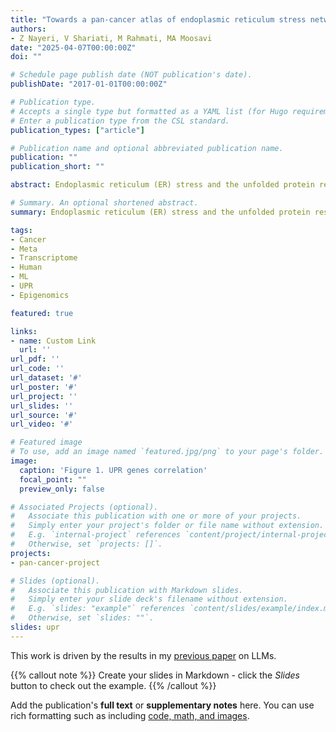 ```yaml
---
title: "Towards a pan-cancer atlas of endoplasmic reticulum stress network"
authors:
- Z Nayeri, V Shariati, M Rahmati, MA Moosavi 
date: "2025-04-07T00:00:00Z"
doi: ""

# Schedule page publish date (NOT publication's date).
publishDate: "2017-01-01T00:00:00Z"

# Publication type.
# Accepts a single type but formatted as a YAML list (for Hugo requirements).
# Enter a publication type from the CSL standard.
publication_types: ["article"]

# Publication name and optional abbreviated publication name.
publication: ""
publication_short: ""

abstract: Endoplasmic reticulum (ER) stress and the unfolded protein response (UPR) pathway play pivotal roles in cancer progression and therapy resistance, yet their pan-cancer dynamics and clinical implications remain poorly understood. This study presents a comprehensive analysis of ER stress and UPR pathway activity across 32 cancer types using The Cancer Genome Atlas (TCGA) data. By integrating gene-centric and pathway-centric approaches, including single-sample Gene Set Enrichment Analysis (ssGSEA), we characterized the expression landscape, tumor microenvironment interactions, and clinical relevance of UPR signaling. Our results revealed coordinated ER stress gene expression patterns in primary tumors, with UPR pathway activity significantly elevated in most cancers compared to adjacent normal tissues. Tumor purity inversely correlated with ER stress activity, underscoring microenvironmental influences. Differential expression analysis identified 61 UPR-related genes dysregulated across cancers, with IRE1 and PERK branches predominantly upregulated. Clinically, elevated UPR activity correlated with poor prognosis, advanced tumor stages, and resistance to therapies targeting EGFR, chromatin remodeling, and DNA repair. Co-expression networks highlighted UPR interactions with DNA repair and extracellular matrix pathways, while hallmark pathway analysis linked UPR to mTORC1 signaling, hypoxia, and epithelial-mesenchymal transition. Immune profiling revealed UPR-associated shifts in cytotoxic T cells and macrophages, suggesting microenvironmental modulation. Drug response analysis demonstrated UPR-mediated resistance to EGFR inhibitors and PARP inhibitors, implicating IRE1 as a key contributor. This study establishes the UPR as a central regulator of cancer progression, offering insights into its dual roles in tumor survival and therapy resistance. Our findings advocate for UPR pathway inhibition as a promising strategy to enhance treatment efficacy, particularly in lung, gastrointestinal, and kidney cancers.

# Summary. An optional shortened abstract.
summary: Endoplasmic reticulum (ER) stress and the unfolded protein response (UPR) pathway play pivotal roles in cancer progression and therapy resistance, yet their pan-cancer dynamics and clinical implications remain poorly understood. This study presents a comprehensive analysis of ER stress and UPR pathway activity across 32 cancer types using The Cancer Genome Atlas (TCGA) data. By integrating gene-centric and pathway-centric approaches, including single-sample Gene Set Enrichment Analysis (ssGSEA), we characterized the expression landscape, tumor microenvironment interactions, and clinical relevance of UPR signaling. Our results revealed coordinated ER stress gene expression patterns in primary tumors, with UPR pathway activity significantly elevated in most cancers compared to adjacent normal tissues. Tumor purity inversely correlated with ER stress activity, underscoring microenvironmental influences. Differential expression analysis identified 61 UPR-related genes dysregulated across cancers, with IRE1 and PERK branches predominantly upregulated. Clinically, elevated UPR activity correlated with poor prognosis, advanced tumor stages, and resistance to therapies targeting EGFR, chromatin remodeling, and DNA repair. Co-expression networks highlighted UPR interactions with DNA repair and extracellular matrix pathways, while hallmark pathway analysis linked UPR to mTORC1 signaling, hypoxia, and epithelial-mesenchymal transition. Immune profiling revealed UPR-associated shifts in cytotoxic T cells and macrophages, suggesting microenvironmental modulation. Drug response analysis demonstrated UPR-mediated resistance to EGFR inhibitors and PARP inhibitors, implicating IRE1 as a key contributor. This study establishes the UPR as a central regulator of cancer progression, offering insights into its dual roles in tumor survival and therapy resistance. Our findings advocate for UPR pathway inhibition as a promising strategy to enhance treatment efficacy, particularly in lung, gastrointestinal, and kidney cancers.

tags:
- Cancer
- Meta
- Transcriptome
- Human
- ML
- UPR
- Epigenomics

featured: true

links:
- name: Custom Link
  url: ''
url_pdf: ''
url_code: ''
url_dataset: '#'
url_poster: '#'
url_project: ''
url_slides: ''
url_source: '#'
url_video: '#'

# Featured image
# To use, add an image named `featured.jpg/png` to your page's folder. 
image:
  caption: 'Figure 1. UPR genes correlation'
  focal_point: ""
  preview_only: false

# Associated Projects (optional).
#   Associate this publication with one or more of your projects.
#   Simply enter your project's folder or file name without extension.
#   E.g. `internal-project` references `content/project/internal-project/index.md`.
#   Otherwise, set `projects: []`.
projects:
- pan-cancer-project

# Slides (optional).
#   Associate this publication with Markdown slides.
#   Simply enter your slide deck's filename without extension.
#   E.g. `slides: "example"` references `content/slides/example/index.md`.
#   Otherwise, set `slides: ""`.
slides: upr
---
```


This work is driven by the results in my [previous paper](/publication/conference-paper/) on LLMs.

{{% callout note %}}
Create your slides in Markdown - click the *Slides* button to check out the example.
{{% /callout %}}

Add the publication's **full text** or **supplementary notes** here. You can use rich formatting such as including [code, math, and images](https://docs.hugoblox.com/content/writing-markdown-latex/).
